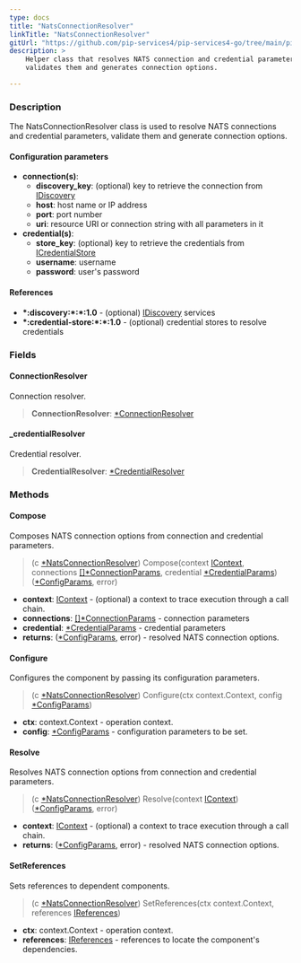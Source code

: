 ```yaml
---
type: docs
title: "NatsConnectionResolver"
linkTitle: "NatsConnectionResolver"
gitUrl: "https://github.com/pip-services4/pip-services4-go/tree/main/pip-services4-nats-go"
description: >
    Helper class that resolves NATS connection and credential parameters, 
    validates them and generates connection options.

---
```


### Description

The NatsConnectionResolver class is used to resolve NATS connections and credential parameters, validate them and generate connection options.

#### Configuration parameters

- **connection(s)**:
    - **discovery_key**: (optional) key to retrieve the connection from [IDiscovery](../../../config/connect/idiscovery)
    - **host**: host name or IP address
    - **port**: port number
    - **uri**: resource URI or connection string with all parameters in it
- **credential(s)**:
    - **store_key**: (optional) key to retrieve the credentials from [ICredentialStore](../../../config/auth/icredential_store)
    - **username**: username
    - **password**: user's password

#### References

- **\*:discovery:\*:\*:1.0** - (optional) [IDiscovery](../../../config/connect/idiscovery) services
- **\*:credential-store:\*:\*:1.0** - (optional) credential stores to resolve credentials



### Fields

<span class="hide-title-link">

#### ConnectionResolver
Connection resolver.
> **ConnectionResolver**: [*ConnectionResolver](../../../config/connect/connection_resolver)

#### _credentialResolver
Credential resolver.
> **CredentialResolver**: [*CredentialResolver](../../../config/auth/credential_resolver)

</span>


### Methods

#### Compose
Composes NATS connection options from connection and credential parameters.

> (c [*NatsConnectionResolver]()) Compose(context [IContext](../../../components/context/icontext), connections [[]*ConnectionParams](../../../config/connect/connection_params), credential [*CredentialParams](../../../config/auth/credential_params)) ([*ConfigParams](../../../components/config/config_params), error)

- **context**: [IContext](../../../components/context/icontext) - (optional) a context to trace execution through a call chain.
- **connections**: [[]*ConnectionParams](../../../config/connect/connection_params) - connection parameters
- **credential**: [*CredentialParams](../../../config/auth/credential_params) - credential parameters
- **returns**: ([*ConfigParams](../../../components/config/config_params), error) - resolved NATS connection options.


#### Configure
Configures the component by passing its configuration parameters.

> (c [*NatsConnectionResolver]()) Configure(ctx context.Context, config [*ConfigParams](../../../components/config/config_params))

- **ctx**: context.Context - operation context.
- **config**: [*ConfigParams](../../../components/config/config_params) - configuration parameters to be set.


#### Resolve
Resolves NATS connection options from connection and credential parameters.

> (c [*NatsConnectionResolver]()) Resolve(context [IContext](../../../components/context/icontext)) ([*ConfigParams](../../../components/config/config_params), error)

- **context**: [IContext](../../../components/context/icontext) - (optional) a context to trace execution through a call chain.
- **returns**: ([*ConfigParams](../../../components/config/config_params), error) - resolved NATS connection options.


#### SetReferences
Sets references to dependent components.

> (c [*NatsConnectionResolver]()) SetReferences(ctx context.Context, references [IReferences](../../../components/refer/ireferences))

- **ctx**: context.Context - operation context.
- **references**: [IReferences](../../../components/refer/ireferences) - references to locate the component's dependencies.

